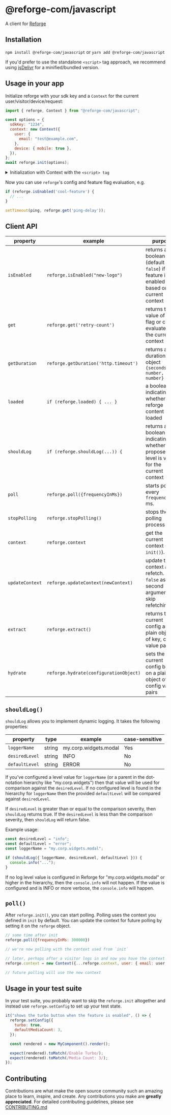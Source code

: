 # @reforge-com/javascript

A client for [Reforge]

## Installation

`npm install @reforge-com/javascript` or `yarn add @reforge-com/javascript`

If you'd prefer to use the standalone `<script>` tag approach, we recommend using
[jsDelivr][jsDelivr] for a minified/bundled version.

## Usage in your app

Initialize reforge with your sdk key and a `Context` for the current user/visitor/device/request:

```javascript
import { reforge, Context } from "@reforge-com/javascript";

const options = {
  sdkKey: "1234",
  context: new Context({
    user: {
      email: "test@example.com",
    },
    device: { mobile: true },
  }),
};
await reforge.init(options);
```

<details>
<summary>Initialization with Context with the <code>&lt;script&gt; tag</code></summary>

```javascript
// `reforge` is available globally on the window object
// `Context` is available globally as `window.reforgeNamespace.Context`
const options = {
  sdkKey: "1234",
  context: new reforgeNamespace.Context({
    user: {
      email: "test@example.com",
    },
    device: { mobile: true },
  }),
};

reforge.init(options).then(() => {
  console.log(options);
  console.log("test-flag is " + reforge.get("test-flag"));

  console.log("ex1-copywrite " + reforge.get("ex1-copywrite"));
  $(".copywrite").text(reforge.get("ex1-copywrite"));
});
```

</details>

Now you can use `reforge`'s config and feature flag evaluation, e.g.

```javascript
if (reforge.isEnabled('cool-feature') {
  // ...
}

setTimeout(ping, reforge.get('ping-delay'));
```

## Client API

| property        | example                                | purpose                                                                                      |
| --------------- | -------------------------------------- | -------------------------------------------------------------------------------------------- |
| `isEnabled`     | `reforge.isEnabled("new-logo")`        | returns a boolean (default `false`) if a feature is enabled based on the current context     |
| `get`           | `reforge.get('retry-count')`           | returns the value of a flag or config evaluated in the current context                       |
| `getDuration`   | `reforge.getDuration('http.timeout')`  | returns a duration object `{seconds: number, ms: number}`                                    |
| `loaded`        | `if (reforge.loaded) { ... }`          | a boolean indicating whether reforge content has loaded                                      |
| `shouldLog`     | `if (reforge.shouldLog(...)) {`        | returns a boolean indicating whether the proposed log level is valid for the current context |
| `poll`          | `reforge.poll({frequencyInMs})`        | starts polling every `frequencyInMs` ms.                                                     |
| `stopPolling`   | `reforge.stopPolling()`                | stops the polling process                                                                    |
| `context`       | `reforge.context`                      | get the current context (after `init()`).                                                    |
| `updateContext` | `reforge.updateContext(newContext)`    | update the context and refetch. Pass `false` as a second argument to skip refetching         |
| `extract`       | `reforge.extract()`                    | returns the current config as a plain object of key, config value pairs                      |
| `hydrate`       | `reforge.hydrate(configurationObject)` | sets the current config based on a plain object of key, config value pairs                   |

## `shouldLog()`

`shouldLog` allows you to implement dynamic logging. It takes the following properties:

| property       | type   | example               | case-sensitive |
| -------------- | ------ | --------------------- | -------------- |
| `loggerName`   | string | my.corp.widgets.modal | Yes            |
| `desiredLevel` | string | INFO                  | No             |
| `defaultLevel` | string | ERROR                 | No             |

If you've configured a level value for `loggerName` (or a parent in the dot-notation hierarchy like
"my.corp.widgets") then that value will be used for comparison against the `desiredLevel`. If no
configured level is found in the hierarchy for `loggerName` then the provided `defaultLevel` will be
compared against `desiredLevel`.

If `desiredLevel` is greater than or equal to the comparison severity, then `shouldLog` returns
true. If the `desiredLevel` is less than the comparison severity, then `shouldLog` will return
false.

Example usage:

```javascript
const desiredLevel = "info";
const defaultLevel = "error";
const loggerName = "my.corp.widgets.modal";

if (shouldLog({ loggerName, desiredLevel, defaultLevel })) {
  console.info("...");
}
```

If no log level value is configured in Reforge for "my.corp.widgets.modal" or higher in the
hierarchy, then the `console.info` will not happen. If the value is configured and is INFO or more
verbose, the `console.info` will happen.

## `poll()`

After `reforge.init()`, you can start polling. Polling uses the context you defined in `init` by
default. You can update the context for future polling by setting it on the `reforge` object.

```javascript
// some time after init
reforge.poll({frequencyInMs: 300000})

// we're now polling with the context used from `init`

// later, perhaps after a visitor logs in and now you have the context of their current user
reforge.context = new Context({...reforge.context, user: { email: user.email, key: user.trackingId })

// future polling will use the new context
```

## Usage in your test suite

In your test suite, you probably want to skip the `reforge.init` altogether and instead use
`reforge.setConfig` to set up your test state.

```javascript
it("shows the turbo button when the feature is enabled", () => {
  reforge.setConfig({
    turbo: true,
    defaultMediaCount: 3,
  });

  const rendered = new MyComponent().render();

  expect(rendered).toMatch(/Enable Turbo/);
  expect(rendered).toMatch(/Media Count: 3/);
});
```

## Contributing

Contributions are what make the open source community such an amazing place to learn, inspire, and
create. Any contributions you make are **greatly appreciated**. For detailed contributing
guidelines, please see [CONTRIBUTING.md](CONTRIBUTING.md)

[Reforge]: https://www.prefab.cloud/
[jsDelivr]: https://www.jsdelivr.com/package/npm/@reforge-com/javascript
